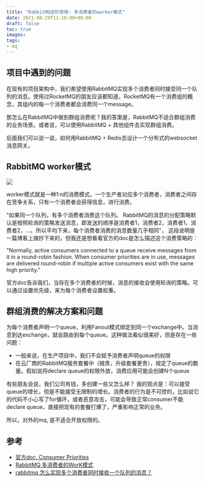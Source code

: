 ```yaml
---
title: "RabbitMQ进阶使用: 多消费者的worker模式"
date: 2021-08-29T11:18:09+08:00
draft: false
toc: true
images:
tags:
- mq
---
```


## 项目中遇到的问题
在现有的项目架构中，我们希望使用RabbitMQ实现多个消费者同时接受同一个队列的消息。使用过RocketMQ的朋友应该都知道，RocketMQ有一个消费组的概念，其组内的每一个消费者都会消费同一个message。

那怎么在RabbitMQ中做到群组消费呢？我的答案是，RabbitMQ不适合群组消费的业务场景。或者说，可以使用RabbitMQ + 其他组件去实现群组消费。

后面我们可以说一说，如何用RabbitMQ + Redis去设计一个分布式的websocket消息网关。

## RabbitMQ worker模式
![](/img/rabbitmq_work_mode.png)

worker模式就是一种1:n的消费模式，一个生产者对应多个消费者，消费者之间存在竞争关系，只有一个消费者会获得信息，进行消费。

"如果同一个队列，有多个消费者消费这个队列。
RabbitMQ的消息的分配策略默认是按照轮询的策略发送消息，即发送的顺序是消费者1，消费者2，消费者1，消费者2，...。所以平均下来，每个消费者消费的消息数量几乎相同"，
这段说明是一篇博客上摘抄下来的，但我还是想看看官方的doc是怎么描述这个消费策略的：

"Normally, active consumers connected to a queue receive messages from it in a round-robin fashion. 
When consumer priorities are in use, messages are delivered round-robin if multiple active consumers exist with the same high priority."

官方doc告诉我们，当存在多个消费者的时候，消息的接收会使用轮询的策略。可以通过设置优先级，来为每个消费者设置权重。

## 群组消费的解决方案和问题
为每个消费者声明一个queue，利用Fanout模式绑定到同一个exchange中。当消息到达exchange，就会路由到每个queue。这种做法看似很美好，但是存在一些问题：
* 一般来说，在生产项目中，我们不会赋予消费者声明queue的权限
* 在云厂商的RabbitMQ服务套餐中（贼贵，升级套餐更贵），规定了queue的数量。假如说将declare queue的权限外放，消费应用可能会创建N个queue

有些朋友会说，我们公司有钱，多创建一些又怎么样？
我的观点是：可以接受queue的增长，但是不能接受无限制的增长。消费者的行为是不可控的，比如说它的代码不小心写了for循环，或者恶意攻击，可能会导致正常consumer不能declare queue，直接把现有的套餐打爆了，严重影响正常的业务。

所以，对外的mq, 是不适合开放权限的。

## 参考
* [官方doc, Consumer Priorities](https://www.rabbitmq.com/consumer-priority.html)
* [RabbitMQ,多消费者的WorK模式](https://blog.csdn.net/CDW2328/article/details/96700309)
* [rabbitmq 怎么实现多个消费者同时接收一个队列的消息？](https://www.zhihu.com/question/300082037)






